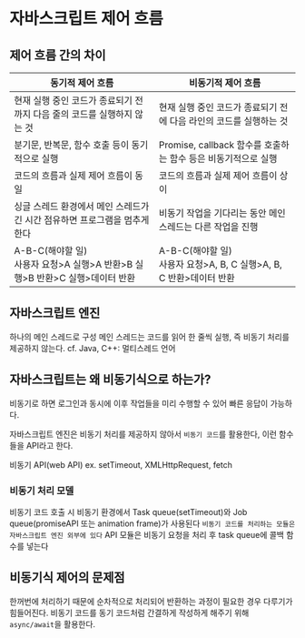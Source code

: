 # 자바스크립트 제어 흐름

## 제어 흐름 간의 차이

| 동기적 제어 흐름                                                                 | 비동기적 제어 흐름                                                      |
| -------------------------------------------------------------------------------- | ----------------------------------------------------------------------- |
| 현재 실행 중인 코드가 종료되기 전까지 다음 줄의 코드를 실행하지 않는 것          | 현재 실행 중인 코드가 종료되기 전에 다음 라인의 코드를 실행하는 것      |
| 분기문, 반복문, 함수 호출 등이 동기적으로 실행                                   | Promise, callback 함수를 호출하는 함수 등은 비동기적으로 실행           |
| 코드의 흐름과 실제 제어 흐름이 동일                                              | 코드의 흐름과 실제 제어 흐름이 상이                                     |
| 싱글 스레드 환경에서 메인 스레드가 긴 시간 점유하면 프로그램을 멈추게 한다       | 비동기 작업을 기다리는 동안 메인 스레드는 다른 작업을 진행              |
| A-B-C(해야할 일) <br> 사용자 요청>A 실행>A 반환>B 실행>B 반환>C 실행>데이터 반환 | A-B-C(해야할 일) <br> 사용자 요청>A, B, C 실행>A, B, C 반환>데이터 반환 |

## 자바스크립트 엔진

하나의 메인 스레드로 구성
메인 스레드는 코드를 읽어 한 줄씩 실행, 즉 비동기 처리를 제공하지 않는다.
cf. Java, C++: 멀티스레드 언어

## 자바스크립트는 왜 비동기식으로 하는가?

비동기로 하면 로그인과 동시에 이후 작업들을 미리 수행할 수 있어 빠른 응답이 가능하다.

자바스크립트 엔진은 비동기 처리를 제공하지 않아서 `비동기 코드`를 활용한다, 이런 함수들을 API라고 한다.

비동기 API(web API) ex. setTimeout, XMLHttpRequest, fetch

### 비동기 처리 모델

비동기 코드 호출 시 비동기 환경에서 Task queue(setTimeout)와 Job queue(promiseAPI 또는 animation frame)가 사용된다
`비동기 코드를 처리하는 모듈은 자바스크립트 엔진 외부에 있다`
API 모듈은 비동기 요청을 처리 후 task queue에 콜백 함수를 넣는다

## 비동기식 제어의 문제점

한꺼번에 처리하기 때문에 순차적으로 처리되어 반환하는 과정이 필요한 경우 다루기가 힘들어진다.
비동기 코드를 동기 코드처럼 간결하게 작성하게 해주기 위해 `async/await`을 활용한다.
